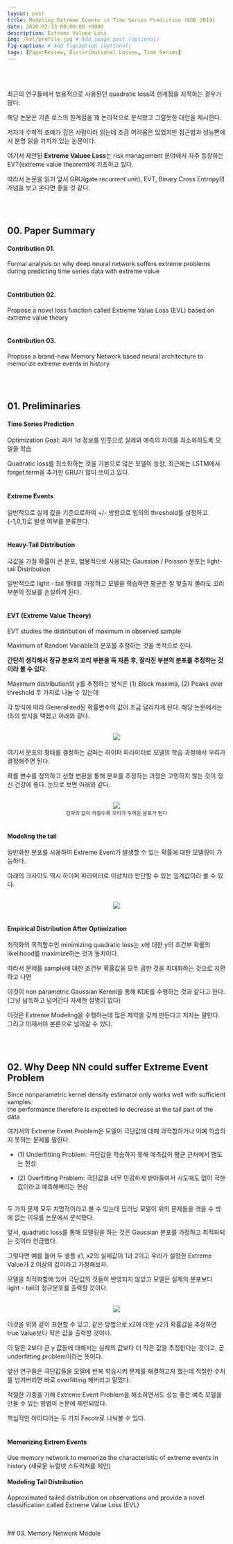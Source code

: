 ```yaml
---
layout: post
title: Modeling Extreme Events in Time Series Prediction (KDD 2019)
date: 2020-02-13 00:00:00 +0000
description: Extreme Valuee Loss
img: /evl/profile.jpg # Add image post (optional)
fig-caption: # Add figcaption (optional)
tags: [PaperReview, Distiributional Losses, Time Series]
---
```


<br/>

<br/>

최근의 연구들에서 범용적으로 사용된던 quadratic loss의 한계점을 지적하는 경우가 많다.  
  
해당 논문은 기존 로스의 한계점을 꽤 논리적으로 분석했고 그럴듯한 대안을 제시한다.  
    
저자가 수학적 조예가 깊은 사람이라 읽는데 조금 어려움은 있었지만 접근법과 성능면에서 분명 읽을 가치가 있는 논문이다.  
  
여기서 제안된 <b>Extreme Valuee Loss</b>는 risk management 분야에서 자주 등장하는 EVT(extreme value theorem)에 기초하고 있다.  
  
따라서 논문을 읽기 앞서 GRU(gate recurrent unit), EVT, Binary Cross Entropy의 개념을 보고 온다면 좋을 것 같다.  
  
<br/>

<br/>

## 00.  Paper Summary  
#### Contribution 01.  
Formal analysis on why deep neural network suffers extreme problems during predicting time series data with extreme value  
<br/>  
#### Contribution 02.  
Propose a novel loss function called Extreme Value Loss (EVL) based on extreme value theory  
<br/>  
#### Contribution 03.  
Propose a brand-new Memory Network based neural architecture to memorize extreme events in history  

<br/>

<br/>

## 01.  Preliminaries
#### Time Series Prediction  
Optimization Goal: 과거 1d 정보를 인풋으로 실제와 예측의 차이를 최소화하도록 모델을 학습  
  
Quadratic loss를 최소화하는 것을 기본으로 많은 모델이 등장, 최근에는 LSTM에서 forget term을 추가한 GRU가 많이 쓰이고 있다.  
<br/>  
#### Extreme Events  
일반적으로 실제 값을 기준으로하여 +/- 방향으로 임의의 threshold를 설정하고 {-1,0,1}로 발생 여부를 분류한다.  
<br/>  
#### Heavy-Tail Distribution  
극값을 가질 확률이 큰 분포, 범용적으로 사용되는 Gaussian / Poisson 분포는 light-tail Distribution  
  
일반적으로 light - tail 형태를 가정하고 모델을 학습하면 평균은 잘 맞출지 몰라도 꼬리 부분의 정보를 손실하게 된다.  
<br/>
#### EVT (Extreme Value Theory)  
EVT studies the distribution of maximum in observed sample  
  
Maximum of Random Variable의 분포를 추정하는 것을 목적으로 한다.  

<b>간단히 생각해서 정규 분포의 꼬리 부분을 뚝 자른 후, 잘라진 부분의 분포를 추정하는 것이라 볼 수 있다.</b>  
  
Maximum distribution의 y를 추정하는 방식은 (1) Block maxima, (2) Peaks over threshold 두 가지로 나눌 수 있는데  
  
각 방식에 따라 Generalized된 확률변수의 값이 조금 달라지게 된다. 해당 논문에서는 (1)의 방식을 택했고 아래와 같다.  
<br/>  
<center><img src="/assets/img/evl/evlone.jpg"></center>  
<br/>
여기서 분포의 형태를 결정하는 감마는 하이퍼 파라미터로 모델의 학습 과정에서 우리가 결정해주면 된다.  
  
확률 변수를 정의하고 선형 변환을 통해 분포를 추정하는 과정은 고민하지 않는 것이 정신 건강에 좋다. 눈으로 보면 아래와 같다.  
<br/>  
<center><img src="/assets/img/evl/evltwo.jpg"></center>  
<center><small>감마의 값이 커질수록 꼬리가 두꺼운 분포가 된다</small></center>  
<br/>  
  
#### Modeling the tail  
일반화한 분포를 사용하여 Extreme Event가 발생할 수 있는 확률에 대한 모델링이 가능하다.  
  
아래의 크사이도 역시 하이퍼 파라미터로 이상치라 판단할 수 있는 임계값이라 볼 수 있다.  
<br/>  
<center><img src="/assets/img/evl/evlthree.jpg"></center>  
<br/>  

#### Empirical Distribution After Optimization  
최적화의 목적함수인 minimizing quadratic loss는 x에 대한 y의 조건부 확률의 likelihood를 maximize하는 것과 동치이다.  
  
따라서 문제를 sample에 대한 조건부 확률값을 모두 곱한 것을 최대화하는 것으로 치환하고 나면  
  
이것이 non parametric Gaussian Kerenl을 통해 KDE를 수행하는 것과 같다고 한다. (그냥 납득하고 넘어간다 자세한 설명이 없다)  
  
이것은 Extreme Modeling을 수행하는데 많은 제약을 갖게 만든다고 저자는 말한다. 그리고 이제서야 본론으로 넘어갈 수 있다.  

<br/>

<br/>

## 02.  Why Deep NN could suffer Extreme Event Problem
Since nonparametric kernel density estimator only works well with sufficient samples  
the performance therefore is expected to decrease at the tail part of the data  
  
여기서의 Extreme Event Problem은 모델이 극단값에 대해 과적합하거나 아예 학습하지 못하는 문제를 말한다.  
  
- (1) Underfitting Problem: 극단값을 학습하지 못해 예측값이 평균 근처에서 맴도는 현상  
  
- (2) Overfitting Problem: 극단값을 너무 민감하게 받아들여서 시도때도 없이 극한값이라고 예측해버리는 현상  
<br/>  
두 가지 문제 모두 치명적이라고 볼 수 있는데 딥러닝 모델이 위의 문제들을 겪을 수 밖에 없는 이유를 논문에서 분석했다.  
  
앞서, quadratic loss를 통해 모델링을 하는 것은 Gaussian 분포를 가정하고 최적화되는 것이라 언급했다.  
  
그렇다면 예를 들어 두 샘플 x1, x2의 실제값이 1과 2이고 우리가 설정한 Extreme Value가 2 이상의 값이라고 가정해보자.  
  
모델을 최적화함에 있어 극단값의 것들이 반영되지 않았고 모델은 실제의 분포보다 light - tail의 정규분포를 출력할 것이다.  
<br/>  
<center><img src="/assets/img/evl/evlfour.jpg"></center>  
<br/>  
이것을 위와 같이 표현할 수 있고, 같은 방법으로 x2에 대한 y2의 확률값을 추정하면 true Value보다 작은 값을 출력할 것이다.  
  
이 말은 2보다 큰 y 값들에 대해서는 실제의 값보다 더 작은 값을 추정한다는 것이고, 곧 underfitting problem이라는 뜻이다.  
  
앞선 연구들은 극단값들을 모델에 반복 학습시켜 문제를 해결하고자 했는데 적절한 수치를 넘겨버리면 바로 overfitting 해버리고 말았다.  
  
적절한 가중을 가해 Extreme Event Problem을 해소하면서도 성능 좋은 예측 모델을 만들 수 있는 방법이 논문에 제안되었다.  
  
핵심적인 아이디어는 두 가지 Facotr로 나눠볼 수 있다.  
<br/>
#### Memorizing Extrem Events  
Use memory network to memorize the characteristic of extreme events in history (새로운 뉴럴넷 스트럭쳐를 제안)  
  
#### Modeling Tail Distribution  
Approximated tailed distribution on observations and provide a novel classification called Extreme Value Loss (EVL)
  
<br/>

<br/>
## 03.  Memory Network Module





